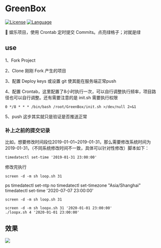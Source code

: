 # GreenBox

[![License](https://img.shields.io/packagist/l/inhere/console.svg)](LICENSE)
[![Language](https://img.shields.io/badge/language-shell-green.svg)](README.md)

 :game_die: 娱乐项目，使用 Crontab 定时提交 Commits。点亮绿格子；对就是绿
 
## use 

1、Fork Project

2、Clone 刚刚 Fork 产生的项目

3、配置 Deploy keys 或设置 git 使其能在服务端正常push

4、配置 Crontab，这里配置了8小时执行一次，可以自行调整执行频率，项目路径也可以自行调整。还有需要注意的是 init.sh 需要执行权限

    0 */8 * * * /bin/bash /root/GreenBox/init.sh >/dev/null 2>&1
    
5、push 这步其实就只是验证是否推送正常

### 补上之前的提交记录

比如，想要修改时间段位2019-01-01~2019-01-31，那么需要修改系统时间为2019-01-31，（不同系统修改时间不一致，具体可以针对性修改）脚本如下：

    timedatectl set-time '2019-01-31 23:00:00'
    
修改完执行
    
    screen -d -m sh loop.sh 31
    

ps
	timedatectl set-ntp no
	timedatectl set-timezone "Asia/Shanghai"
	timedatectl set-time '2020-07-07 23:00:00'

	screen -d -m sh loop.sh 31

	screen -d -m sh loopx.sh 31 '2020-01-01 23:00:00'
	./loopx.sh 4 '2020-01-01 23:00:00'


## 效果

![](https://uimg.jadert.com/2019-06-12-15603212015621.jpg?imageView2/0/format/jpg/interlace/1/q/75|watermark/2/text/SmFkZQ==/font/5b6u6L2v6ZuF6buR/fontsize/720/fill/I0U5RThFOA==/dissolve/81/gravity/SouthEast/dx/10/dy/10)



 
